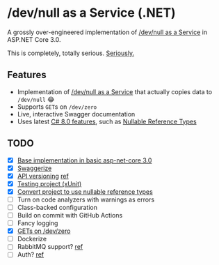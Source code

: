 # /dev/null as a Service (.NET)

A grossly over-engineered implementation of [/dev/null as a Service](https://devnull-as-a-service.com/) in ASP.NET Core 3.0.

This is completely, totally serious.  [Seriously.](https://www.google.com/search?q=this+is+a+joke&source=lnms&tbm=isch&sa=X&ved=0ahUKEwiW65SonLblAhXYu54KHdffAqwQ_AUIEigB&biw=1440&bih=766)

## Features

- Implementation of [/dev/null as a Service](https://devnull-as-a-service.com/) that actually copies data to `/dev/null`  😂
- Supports `GET`s on `/dev/zero`
- Live, interactive Swagger documentation
- Uses latest [C# 8.0 features](https://docs.microsoft.com/en-us/dotnet/csharp/whats-new/csharp-8), such as [Nullable Reference Types](https://docs.microsoft.com/en-us/dotnet/csharp/nullable-references)

## TODO

- [x] [Base implementation in basic asp-net-core 3.0](https://github.com/stephen-riley/devnull-as-a-service-dot-net/tree/base-implementation)
- [x] [Swaggerize](https://github.com/stephen-riley/devnull-as-a-service-dot-net/tree/swaggerized)
- [x] [API versioning](https://github.com/stephen-riley/devnull-as-a-service-dot-net/tree/api-versioning) [ref](https://youtu.be/WFEE5yVJwGU)
- [x] [Testing project (xUnit)](https://github.com/stephen-riley/devnull-as-a-service-dot-net/tree/added-tests)
- [x] [Convert project to use nullable reference types](https://github.com/stephen-riley/devnull-as-a-service-dot-net/tree/use-nullable-refs)
- [ ] Turn on code analyzers with warnings as errors
- [ ] Class-backed configuration
- [ ] Build on commit with GitHub Actions
- [ ] Fancy logging
- [x] [GETs on /dev/zero](https://github.com/stephen-riley/devnull-as-a-service-dot-net/tree/support-gets)
- [ ] Dockerize
- [ ] RabbitMQ support? [ref](https://www.tutorialdocs.com/article/dotnet-generic-host.html)
- [ ] Auth? [ref](https://auth0.com/blog/how-to-build-and-secure-web-apis-with-aspnet-core-3/)
